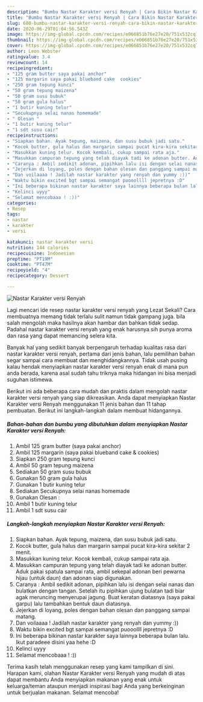 ```yaml
---
description: "Bumbu Nastar Karakter versi Renyah | Cara Bikin Nastar Karakter versi Renyah Yang Bisa Manjain Lidah"
title: "Bumbu Nastar Karakter versi Renyah | Cara Bikin Nastar Karakter versi Renyah Yang Bisa Manjain Lidah"
slug: 680-bumbu-nastar-karakter-versi-renyah-cara-bikin-nastar-karakter-versi-renyah-yang-bisa-manjain-lidah
date: 2020-06-29T01:04:56.543Z
image: https://img-global.cpcdn.com/recipes/e066851b76e27e20/751x532cq70/nastar-karakter-versi-renyah-foto-resep-utama.jpg
thumbnail: https://img-global.cpcdn.com/recipes/e066851b76e27e20/751x532cq70/nastar-karakter-versi-renyah-foto-resep-utama.jpg
cover: https://img-global.cpcdn.com/recipes/e066851b76e27e20/751x532cq70/nastar-karakter-versi-renyah-foto-resep-utama.jpg
author: Leon Webster
ratingvalue: 3.4
reviewcount: 14
recipeingredient:
- "125 gram butter saya pakai anchor"
- "125 margarin saya pakai blueband cake  cookies"
- "250 gram tepung kunci"
- "50 gram tepung maizena"
- "50 gram susu bubuk"
- "50 gram gula halus"
- "1 butir kuning telur"
- "Secukupnya selai nanas homemade"
- " Olesan "
- "1 butir kuning telur"
- "1 sdt susu cair"
recipeinstructions:
- "Siapkan bahan. Ayak tepung, maizena, dan susu bubuk jadi satu."
- "Kocok butter, gula halus dan margarin sampai pucat kira-kira sekitar 2 menit."
- "Masukkan kuning telur. Kocok kembali, cukup sampai rata aja."
- "Masukkan campuran tepung yang telah diayak tadi ke adonan butter. Aduk pakai spatula sampai rata, ambil sekepal adonan beri pewarna hijau (untuk daun) dan adonan siap digunakan."
- "Caranya : Ambil sedikit adonan, pipihkan lalu isi dengan selai nanas dan bulatkan dengan tangan. Setelah itu pipihkan ujung bulatan tadi biar agak meruncing menyerupai jagung. Buat keratan diatasnya (saya pakai garpu) lalu tambahkan bentuk daun diatasnya."
- "Jejerkan di loyang, poles dengan bahan olesan dan panggang sampai matang."
- "Dan voilaaaa ! Jadilah nastar karakter yang renyah dan yummy :))"
- "Waktu bikin excited bgt sampai semangat puooollll jepretnya :D"
- "Ini beberapa bikinan nastar karakter saya lainnya beberapa bulan lalu. Ikut paradeee disini yaa hehe :D"
- "Kelinci uyyy"
- "Selamat mencobaaa ! :))"
categories:
- Resep
tags:
- nastar
- karakter
- versi

katakunci: nastar karakter versi 
nutrition: 144 calories
recipecuisine: Indonesian
preptime: "PT19M"
cooktime: "PT47M"
recipeyield: "4"
recipecategory: Dessert

---
```



![Nastar Karakter versi Renyah](https://img-global.cpcdn.com/recipes/e066851b76e27e20/751x532cq70/nastar-karakter-versi-renyah-foto-resep-utama.jpg)

Lagi mencari ide resep nastar karakter versi renyah yang Lezat Sekali? Cara membuatnya memang tidak terlalu sulit namun tidak gampang juga. bila salah mengolah maka hasilnya akan hambar dan bahkan tidak sedap. Padahal nastar karakter versi renyah yang enak harusnya sih punya aroma dan rasa yang dapat memancing selera kita.



Banyak hal yang sedikit banyak berpengaruh terhadap kualitas rasa dari nastar karakter versi renyah, pertama dari jenis bahan, lalu pemilihan bahan segar sampai cara membuat dan menghidangkannya. Tidak usah pusing kalau hendak menyiapkan nastar karakter versi renyah enak di mana pun anda berada, karena asal sudah tahu triknya maka hidangan ini bisa menjadi suguhan istimewa.


Berikut ini ada beberapa cara mudah dan praktis dalam mengolah nastar karakter versi renyah yang siap dikreasikan. Anda dapat menyiapkan Nastar Karakter versi Renyah menggunakan 11 jenis bahan dan 11 tahap pembuatan. Berikut ini langkah-langkah dalam membuat hidangannya.

<!--inarticleads1-->

##### Bahan-bahan dan bumbu yang dibutuhkan dalam menyiapkan Nastar Karakter versi Renyah:

1. Ambil 125 gram butter (saya pakai anchor)
1. Ambil 125 margarin (saya pakai blueband cake &amp; cookies)
1. Siapkan 250 gram tepung kunci
1. Ambil 50 gram tepung maizena
1. Sediakan 50 gram susu bubuk
1. Gunakan 50 gram gula halus
1. Gunakan 1 butir kuning telur
1. Sediakan Secukupnya selai nanas homemade
1. Gunakan  Olesan :
1. Ambil 1 butir kuning telur
1. Ambil 1 sdt susu cair




<!--inarticleads2-->

##### Langkah-langkah menyiapkan Nastar Karakter versi Renyah:

1. Siapkan bahan. Ayak tepung, maizena, dan susu bubuk jadi satu.
1. Kocok butter, gula halus dan margarin sampai pucat kira-kira sekitar 2 menit.
1. Masukkan kuning telur. Kocok kembali, cukup sampai rata aja.
1. Masukkan campuran tepung yang telah diayak tadi ke adonan butter. Aduk pakai spatula sampai rata, ambil sekepal adonan beri pewarna hijau (untuk daun) dan adonan siap digunakan.
1. Caranya : Ambil sedikit adonan, pipihkan lalu isi dengan selai nanas dan bulatkan dengan tangan. Setelah itu pipihkan ujung bulatan tadi biar agak meruncing menyerupai jagung. Buat keratan diatasnya (saya pakai garpu) lalu tambahkan bentuk daun diatasnya.
1. Jejerkan di loyang, poles dengan bahan olesan dan panggang sampai matang.
1. Dan voilaaaa ! Jadilah nastar karakter yang renyah dan yummy :))
1. Waktu bikin excited bgt sampai semangat puooollll jepretnya :D
1. Ini beberapa bikinan nastar karakter saya lainnya beberapa bulan lalu. Ikut paradeee disini yaa hehe :D
1. Kelinci uyyy
1. Selamat mencobaaa ! :))




Terima kasih telah menggunakan resep yang kami tampilkan di sini. Harapan kami, olahan Nastar Karakter versi Renyah yang mudah di atas dapat membantu Anda menyiapkan makanan yang enak untuk keluarga/teman ataupun menjadi inspirasi bagi Anda yang berkeinginan untuk berjualan makanan. Selamat mencoba!
